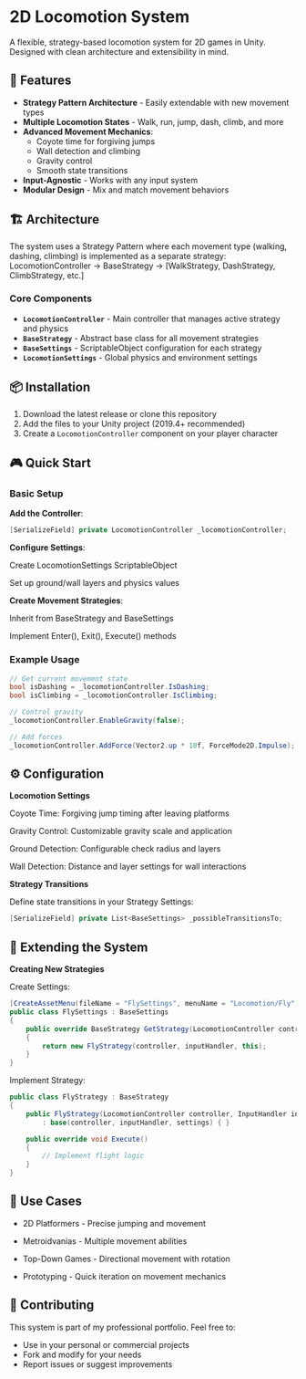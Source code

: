 # 2D Locomotion System

A flexible, strategy-based locomotion system for 2D games in Unity. Designed with clean architecture and extensibility in mind.

## 🚀 Features

- **Strategy Pattern Architecture** - Easily extendable with new movement types
- **Multiple Locomotion States** - Walk, run, jump, dash, climb, and more
- **Advanced Movement Mechanics**:
  - Coyote time for forgiving jumps
  - Wall detection and climbing
  - Gravity control
  - Smooth state transitions
- **Input-Agnostic** - Works with any input system
- **Modular Design** - Mix and match movement behaviors

## 🏗️ Architecture

The system uses a Strategy Pattern where each movement type (walking, dashing, climbing) is implemented as a separate strategy: 
LocomotionController → BaseStrategy → [WalkStrategy, DashStrategy, ClimbStrategy, etc.]

### Core Components

- **`LocomotionController`** - Main controller that manages active strategy and physics
- **`BaseStrategy`** - Abstract base class for all movement strategies
- **`BaseSettings`** - ScriptableObject configuration for each strategy
- **`LocomotionSettings`** - Global physics and environment settings

## 📦 Installation

1. Download the latest release or clone this repository
2. Add the files to your Unity project (2019.4+ recommended)
3. Create a `LocomotionController` component on your player character

## 🎮 Quick Start

### Basic Setup

**Add the Controller**:
```csharp
[SerializeField] private LocomotionController _locomotionController;
```
**Configure Settings**:

Create LocomotionSettings ScriptableObject

Set up ground/wall layers and physics values

**Create Movement Strategies**:

Inherit from BaseStrategy and BaseSettings

Implement Enter(), Exit(), Execute() methods

### Example Usage
```csharp
// Get current movement state
bool isDashing = _locomotionController.IsDashing;
bool isClimbing = _locomotionController.IsClimbing;

// Control gravity
_locomotionController.EnableGravity(false);

// Add forces
_locomotionController.AddForce(Vector2.up * 10f, ForceMode2D.Impulse);
```
## ⚙️ Configuration

**Locomotion Settings**

Coyote Time: Forgiving jump timing after leaving platforms

Gravity Control: Customizable gravity scale and application

Ground Detection: Configurable check radius and layers

Wall Detection: Distance and layer settings for wall interactions

**Strategy Transitions**

Define state transitions in your Strategy Settings:
```csharp
[SerializeField] private List<BaseSettings> _possibleTransitionsTo;
```

## 🔧 Extending the System

**Creating New Strategies**

Create Settings:

```csharp
[CreateAssetMenu(fileName = "FlySettings", menuName = "Locomotion/Fly")]
public class FlySettings : BaseSettings
{
    public override BaseStrategy GetStrategy(LocomotionController controller, InputHandler inputHandler)
    {
        return new FlyStrategy(controller, inputHandler, this);
    }
}
```

Implement Strategy:

```csharp
public class FlyStrategy : BaseStrategy
{
    public FlyStrategy(LocomotionController controller, InputHandler inputHandler, BaseSettings settings) 
        : base(controller, inputHandler, settings) { }

    public override void Execute()
    {
        // Implement flight logic
    }
}
```
## 🎯 Use Cases
- 2D Platformers - Precise jumping and movement

- Metroidvanias - Multiple movement abilities

- Top-Down Games - Directional movement with rotation

- Prototyping - Quick iteration on movement mechanics

## 🤝 Contributing
This system is part of my professional portfolio. Feel free to:

- Use in your personal or commercial projects
- Fork and modify for your needs
- Report issues or suggest improvements
